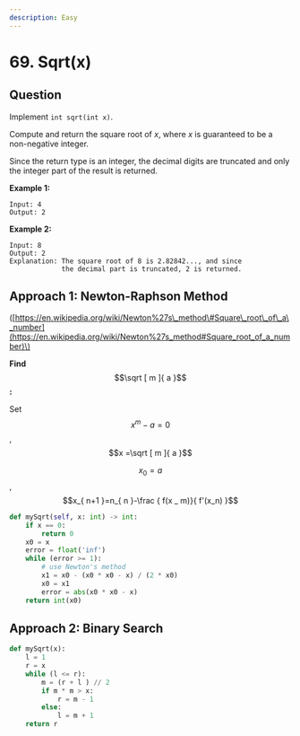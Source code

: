 ```yaml
---
description: Easy
---
```


# 69. Sqrt\(x\)

## Question

Implement `int sqrt(int x)`.

Compute and return the square root of _x_, where _x_ is guaranteed to be a non-negative integer.

Since the return type is an integer, the decimal digits are truncated and only the integer part of the result is returned.

**Example 1:**

```text
Input: 4
Output: 2
```

**Example 2:**

```text
Input: 8
Output: 2
Explanation: The square root of 8 is 2.82842..., and since 
             the decimal part is truncated, 2 is returned.
```

## Approach 1: Newton-Raphson Method

\([https://en.wikipedia.org/wiki/Newton%27s\_method\#Square\_root\_of\_a\_number](https://en.wikipedia.org/wiki/Newton%27s_method#Square_root_of_a_number)\)

**Find** $$\sqrt [ m ]{ a }$$**:** 

Set $$x^m - a = 0 $$,  $$x =\sqrt [ m ]{ a }$$

$$x_0=a$$, $$x_{ n+1 }=n_{ n }-\frac { f(x _ m)}{ f'(x_n) }$$

```python
def mySqrt(self, x: int) -> int:
    if x == 0:
        return 0
    x0 = x
    error = float('inf')
    while (error >= 1):
        # use Newton's method
        x1 = x0 - (x0 * x0 - x) / (2 * x0)
        x0 = x1
        error = abs(x0 * x0 - x)
    return int(x0)
```

## Approach 2: Binary Search

```python
def mySqrt(x):
    l = 1
    r = x
    while (l <= r):
        m = (r + l ) // 2
        if m * m > x: 
            r = m - 1
        else:
            l = m + 1
    return r
```

